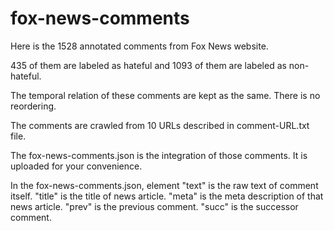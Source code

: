 # fox-news-comments

Here is the 1528 annotated comments from Fox News website.

435 of them are labeled as hateful and 1093 of them are labeled as non-hateful.

The temporal relation of these comments are kept as the same. There is no reordering.

The comments are crawled from 10 URLs described in comment-URL.txt file.

The fox-news-comments.json is the integration of those comments. It is uploaded for your convenience.

In the fox-news-comments.json, element "text" is the raw text of comment itself. "title" is the title of news article. "meta"
is the meta description of that news article. "prev" is the previous comment. "succ" is the successor comment. 
